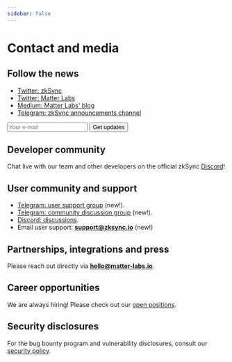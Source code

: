 ```yaml
---
sidebar: false
---
```


# Contact and media

## Follow the news

- [Twitter: zkSync](https://twitter.com/zksync)
- [Twitter: Matter Labs](https://twitter.com/the_matter_labs)
- [Medium: Matter Labs' blog](https://medium.com/matter-labs)
- [Telegram: zkSync announcements channel](https://t.me/zksync)

<form
action="//dev.us4.list-manage.com/subscribe/post?u=ef8545da9c594ae082297352d&amp;id=fa715c9af0"
method="post"
id="mc-embedded-subscribe-form"
name="mc-embedded-subscribe-form"
target="_blank"
novalidate
>
<div id="mc_embed_signup_scroll">
    <!-- <label for="mce-EMAIL">Email Address </label> -->
    <input
        aria-label="Search"
        type="email"
        value
        name="EMAIL"
        id="mce-EMAIL"
        placeholder="Your e-mail"
        class="newsletter-input"
    />
    <input
        type="submit"
        value="Get updates"
        name="subscribe"
        id="mc-embedded-subscribe"
        class="newsletter-button"
    />
    <!-- real people should not fill this in and expect good things - do not remove this or risk form bot signups-->
    <div style="position: absolute; left: -5000px;" aria-hidden="true">
    <input type="text" name="b_ef8545da9c594ae082297352d_fa715c9af0" tabindex="-1" value />
    </div>
</div>
</form>

## Developer community

Chat live with our team and other developers on the official zkSync [Discord](https://discord.gg/5b6s7VTC)!

## User community and support

- [Telegram: user support group](https://t.me/zksync_support) (new!).
- [Telegram: community discussion group](https://t.me/zksync_community) (new!).
- [Discord: discussions](https://discord.gg/px2aR7w).
- Email user support: **support@zksync.io** (new!)

## Partnerships, integrations and press

Please reach out directly via **hello@matter-labs.io**.

## Career opportunities

We are always hiring! Please check out our
[open positions](https://www.notion.so/matterlabs/Career-at-Matter-Labs-4a69ed0f7acb45c89f662cf12dbc2464).

## Security disclosures

For the bug bounty program and vulnerability disclosures, consult our [security policy](https://github.com/matter-labs/zksync/blob/master/SECURITY.md).

